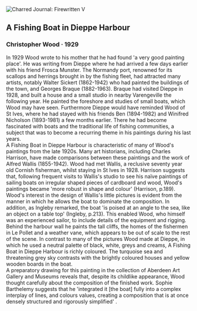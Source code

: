 <div class="artwork-of-the-day">
  <div class="container">
    <div class="img-wrapper">
      <img
        src="https://uploads7.wikiart.org/images/christopher-wood/a-fishing-boat-in-dieppe-harbour-1929.jpg!Large.jpg"
        alt="Charred Journal: Firewritten V" />
    </div>
    <div class="artwork-detail">
      <div class="artwork-origin"> 
        <h2 class="artwork-name">A Fishing Boat in Dieppe Harbour</h2>
        <h3 class="artist">
          Christopher Wood
                    ·  1929
        </h3>
      </div>
      <p class="description">
        <span class="artwork-description-text ng-binding" ng-bind-html="viewModel.ArtworkOfTheDay.Description | unsafe">In 1929 Wood wrote to his mother that he had found 'a very good painting place'. He was writing from Dieppe where he had arrived a few days earlier with his friend Frosca Munster. The Normandy port, renowned for its scallops and herrings brought in by the fishing fleet, had attracted many artists, notably Walter Sickert (1862-1942) who had painted the buildings of the town, and Georges Braque (1882-1963). Braque had visited Dieppe in 1928, and built a house and a small studio in nearby Varengeville the following year. He painted the foreshore and studies of small boats, which Wood may have seen. Furthermore Dieppe would have reminded Wood of St Ives, where he had stayed with his friends Ben (1894-1982) and Winifred Nicholson (1893-1981) a few months earlier. There he had become fascinated with boats and the traditional life of fishing communities, a subject that was to become a recurring theme in his paintings during his last years.<br>A Fishing Boat in Dieppe Harbour is characteristic of many of Wood's paintings from the late 1920s. Many art historians, including Charles Harrison, have made comparisons between these paintings and the work of Alfred Wallis (1855-1942). Wood had met Wallis, a reclusive seventy year old Cornish fisherman, whilst staying in St Ives in 1928. Harrison suggests that, following frequent visits to Wallis's studio to see his naïve paintings of sailing boats on irregular shaped pieces of cardboard and wood, Wood's paintings became 'more robust in shape and colour' (Harrison, p.189). Wood's interest in the design of Wallis's little pictures is evident from the manner in which he allows the boat to dominate the composition. In addition, as Ingleby remarked, the boat 'is poised at an angle to the sea, like an object on a table top' (Ingleby, p.213). This enabled Wood, who himself was an experienced sailor, to include details of the equipment and rigging. Behind the harbour wall he paints the tall cliffs, the homes of the fishermen in Le Pollet and a weather vane, which appears to be out of scale to the rest of the scene. In contrast to many of the pictures Wood made at Dieppe, in which he used a neutral palette of black, white, greys and creams, A Fishing Boat in Dieppe Harbour is richly coloured. The turquoise sea and threatening grey sky contrasts with the brightly coloured houses and yellow wooden boards in the boat.<br>A preparatory drawing for this painting in the collection of Aberdeen Art Gallery and Museums reveals that, despite its childlike appearance, Wood thought carefully about the composition of the finished work. Sophie Barthelemy suggests that he 'integrated it [the boat] fully into a complex interplay of lines, and colours values, creating a composition that is at once densely structured and rigorously simplified' .</span>
                        <div class="text-shadow-container" ng-show="showShadow" style=""></div>
      </p>
    </div>
  </div>

</div>
